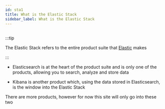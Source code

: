 ```yaml
---
id: sta1
title: What is the Elastic Stack
sidebar_label: What is the Elastic Stack
---
```


##

:::tip

The Elastic Stack refers to the entire product suite that [Elastic](https://elastic.co) makes

:::

* Elasticsearch is at the heart of the product suite and is only one of the products, allowing you to search, analyze and store data

* Kibana is another product which, using the data stored in Elasticsearch, is the window into the Elastic Stack

There are more products, however for now this site will only go into these two
